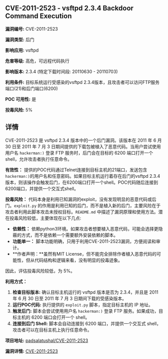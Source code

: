 ## CVE-2011-2523 - vsftpd 2.3.4 Backdoor Command Execution

**漏洞编号:** CVE-2011-2523

**漏洞类型:** 后门

**影响应用:** vsftpd

**危害等级:** 高危，可远程代码执行

**影响版本:** 2.3.4 (特定下载时间段: 20110630 - 20110703)

**利用条件:** 目标系统运行受感染的vsftpd 2.3.4版本，且攻击者可以访问FTP服务端口(21)和后门端口(6200)

**POC 可用性:** 是

**投毒风险:** 5%

## 详情

CVE-2011-2523 是 vsftpd 2.3.4 版本中的一个后门漏洞。该版本在 2011 年 6 月 30 日至 2011 年 7 月 3 日期间提供的下载包被植入了恶意代码。当用户尝试使用用户名 `hackerman:)` 登录 FTP 服务时，后门会在目标的 6200 端口打开一个 shell，允许攻击者执行任意命令。

**有效性：**
提供的POC代码通过Telnet连接到目标主机的21端口，发送包含`hackerman:)`的用户名和任意密码。如果目标主机运行着存在后门的vsftpd 2.3.4版本，则该操作会触发后门，在6200端口打开一个shell。POC代码随后连接到6200端口，并提供一个交互式shell。

**投毒风险：**
代码本身是利用已知漏洞的exploit，没有发现明显的恶意代码或后门。`exploit.py` 的作用是利用已知的后门，而不是植入新的后门，主要风险在于攻击者利用此脚本攻击未授权目标。`README.md` 中描述了漏洞原理和使用方法。潜在投毒风险较低，主要体现在以下几点:

*   **依赖性：**  依赖python3环境。如果攻击者想要植入恶意代码，可能会选择更隐蔽的方式，而不是依赖一个需要额外安装依赖的脚本。
*   **功能单一：** 脚本功能明确，只用于利用CVE-2011-2523漏洞，方便阅读和审计。
*   **作者声明：**虽然有MIT License，但不能完全排除作者植入恶意代码的可能性，但从代码结构和逻辑来看，没有明显的投毒迹象。

因此，评估投毒风险较低，为 5%。

**利用方式：**
1.  **检查目标版本:** 确认目标主机运行的 vsftpd 版本是否为 2.3.4，并且是 2011 年 6 月 30 日至 2011 年 7 月 3 日期间下载的受感染版本。
2.  **运行POC代码:**  执行提供的 `exploit.py` 脚本，指定目标主机的 IP 地址。
3.  **触发后门:** 脚本会尝试使用用户名 `hackerman:)` 登录 FTP 服务。如果成功，目标主机的 6200 端口会打开一个 shell。
4.  **连接到后门 Shell:** 脚本会自动连接到 6200 端口，并提供一个交互式 shell，攻击者可以在目标主机上执行任意命令。

**项目地址:** [padsalatushal/CVE-2011-2523](https://github.com/padsalatushal/CVE-2011-2523)

**漏洞详情:** [CVE-2011-2523](https://nvd.nist.gov/vuln/detail/CVE-2011-2523)